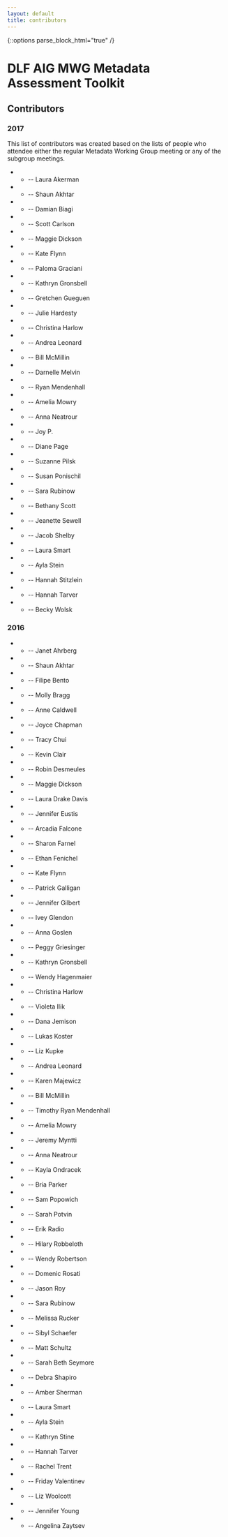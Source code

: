 ```yaml
---
layout: default
title: contributors
---
```

{::options parse_block_html="true" /}

<h1>DLF AIG MWG Metadata Assessment Toolkit</h1>
<h2>Contributors</h2>
<h3>2017</h3>

This list of contributors was created based on the lists of people who attendee either the regular Metadata Working Group meeting or any of the subgroup meetings.

- - --  Laura Akerman
- - --  Shaun Akhtar
- - --  Damian Biagi
- - --  Scott Carlson
- - --  Maggie Dickson
- - --  Kate Flynn
- - --  Paloma Graciani
- - --  Kathryn Gronsbell
- - --  Gretchen Gueguen
- - --  Julie Hardesty
- - --  Christina Harlow
- - --  Andrea Leonard
- - --  Bill McMillin
- - --  Darnelle Melvin
- - --  Ryan Mendenhall
- - --  Amelia Mowry
- - --  Anna Neatrour
- - --  Joy P.
- - --  Diane Page
- - --  Suzanne Pilsk
- - --  Susan Ponischil
- - --  Sara Rubinow
- - --  Bethany Scott
- - --  Jeanette Sewell
- - --  Jacob Shelby
- - --  Laura Smart
- - --  Ayla Stein
- - --  Hannah Stitzlein
- - --  Hannah Tarver
- - --  Becky Wolsk

<h3>2016</h3>

- - --  Janet Ahrberg
- - --  Shaun Akhtar
- - --  Filipe Bento
- - --  Molly Bragg
- - --  Anne Caldwell
- - --  Joyce Chapman
- - --  Tracy Chui
- - --  Kevin Clair
- - --  Robin Desmeules
- - --  Maggie Dickson
- - --  Laura Drake Davis
- - --  Jennifer Eustis
- - --  Arcadia Falcone
- - --  Sharon Farnel
- - --  Ethan Fenichel
- - --  Kate Flynn
- - --  Patrick Galligan
- - --  Jennifer Gilbert
- - --  Ivey Glendon
- - --  Anna Goslen
- - --  Peggy Griesinger
- - --  Kathryn Gronsbell
- - --  Wendy Hagenmaier
- - --  Christina Harlow
- - --  Violeta Ilik
- - --  Dana Jemison
- - --  Lukas Koster
- - --  Liz Kupke
- - --  Andrea Leonard
- - --  Karen Majewicz
- - --  Bill McMillin
- - --  Timothy Ryan Mendenhall
- - --  Amelia Mowry
- - --  Jeremy Myntti
- - --  Anna Neatrour
- - --  Kayla Ondracek
- - --  Bria Parker
- - --  Sam Popowich
- - --  Sarah Potvin
- - --  Erik Radio
- - --  Hilary Robbeloth
- - --  Wendy Robertson
- - --  Domenic Rosati
- - --  Jason Roy
- - --  Sara Rubinow
- - --  Melissa Rucker
- - --  Sibyl Schaefer
- - --  Matt Schultz
- - --  Sarah Beth Seymore
- - --  Debra Shapiro
- - --  Amber Sherman
- - --  Laura Smart
- - --  Ayla Stein
- - --  Kathryn Stine
- - --  Hannah Tarver
- - --  Rachel Trent
- - --  Friday Valentinev
- - --  Liz Woolcott
- - --  Jennifer Young
- - --  Angelina Zaytsev
